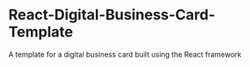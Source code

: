 # React-Digital-Business-Card-Template
A template for a digital business card built using the React framework
